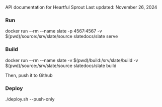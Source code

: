 API documentation for Heartful Sprout
Last updated: November 26, 2024



### Run
docker run --rm --name slate -p 4567:4567 -v $(pwd)/source:/srv/slate/source slatedocs/slate serve


### Build
docker run --rm --name slate -v $(pwd)/build:/srv/slate/build -v $(pwd)/source:/srv/slate/source slatedocs/slate build

Then, push it to Github

### Deploy
./deploy.sh --push-only